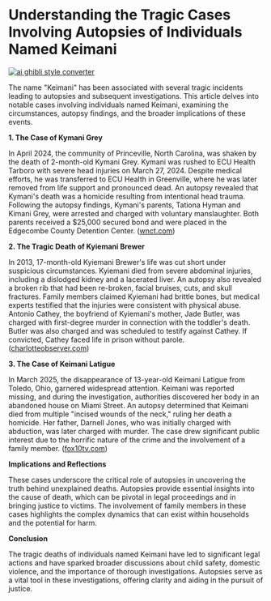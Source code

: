 # Understanding the Tragic Cases Involving Autopsies of Individuals Named Keimani

[![ai ghibli style converter](https://i.imgur.com/dwt8Y5G.gif)](https://witbeam.net/slzx)

The name "Keimani" has been associated with several tragic incidents leading to autopsies and subsequent investigations. This article delves into notable cases involving individuals named Keimani, examining the circumstances, autopsy findings, and the broader implications of these events.

**1. The Case of Kymani Grey**

In April 2024, the community of Princeville, North Carolina, was shaken by the death of 2-month-old Kymani Grey. Kymani was rushed to ECU Health Tarboro with severe head injuries on March 27, 2024. Despite medical efforts, he was transferred to ECU Health in Greenville, where he was later removed from life support and pronounced dead. An autopsy revealed that Kymani's death was a homicide resulting from intentional head trauma. Following the autopsy findings, Kymani's parents, Tationa Hyman and Kimani Grey, were arrested and charged with voluntary manslaughter. Both parents received a $25,000 secured bond and were placed in the Edgecombe County Detention Center. ([wnct.com](https://www.wnct.com/on-your-side/crime-tracker/edgecombe-county-parents-of-2-month-old-who-died-facing-charges/?utm_source=openai))

**2. The Tragic Death of Kyiemani Brewer**

In 2013, 17-month-old Kyiemani Brewer's life was cut short under suspicious circumstances. Kyiemani died from severe abdominal injuries, including a dislodged kidney and a lacerated liver. An autopsy also revealed a broken rib that had been re-broken, facial bruises, cuts, and skull fractures. Family members claimed Kyiemani had brittle bones, but medical experts testified that the injuries were consistent with physical abuse. Antonio Cathey, the boyfriend of Kyiemani's mother, Jade Butler, was charged with first-degree murder in connection with the toddler's death. Butler was also charged and was scheduled to testify against Cathey. If convicted, Cathey faced life in prison without parole. ([charlotteobserver.com](https://www.charlotteobserver.com/news/local/crime/article162662248.html?utm_source=openai))

**3. The Case of Keimani Latigue**

In March 2025, the disappearance of 13-year-old Keimani Latigue from Toledo, Ohio, garnered widespread attention. Keimani was reported missing, and during the investigation, authorities discovered her body in an abandoned house on Miami Street. An autopsy determined that Keimani died from multiple "incised wounds of the neck," ruling her death a homicide. Her father, Darnell Jones, who was initially charged with abduction, was later charged with murder. The case drew significant public interest due to the horrific nature of the crime and the involvement of a family member. ([fox10tv.com](https://www.fox10tv.com/2025/03/25/body-found-case-missing-13-year-old-girl-father-charged-with-murder/?utm_source=openai))

**Implications and Reflections**

These cases underscore the critical role of autopsies in uncovering the truth behind unexplained deaths. Autopsies provide essential insights into the cause of death, which can be pivotal in legal proceedings and in bringing justice to victims. The involvement of family members in these cases highlights the complex dynamics that can exist within households and the potential for harm.

**Conclusion**

The tragic deaths of individuals named Keimani have led to significant legal actions and have sparked broader discussions about child safety, domestic violence, and the importance of thorough investigations. Autopsies serve as a vital tool in these investigations, offering clarity and aiding in the pursuit of justice.
